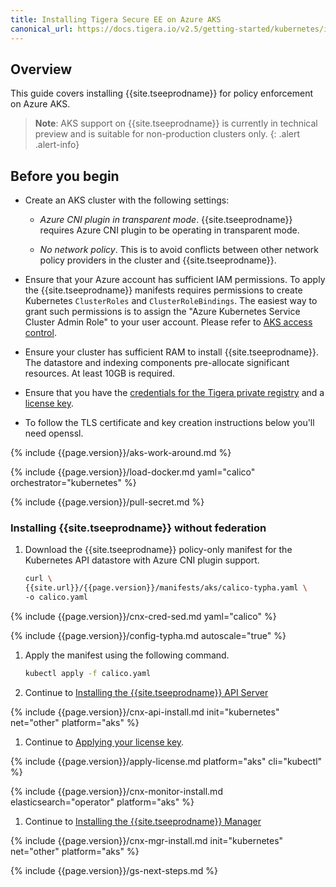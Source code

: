 ```yaml
---
title: Installing Tigera Secure EE on Azure AKS
canonical_url: https://docs.tigera.io/v2.5/getting-started/kubernetes/installation/aks
---
```


## Overview

This guide covers installing {{site.tseeprodname}} for policy enforcement on Azure AKS.

> **Note**: AKS support on {{site.tseeprodname}} is currently in technical preview
   and is suitable for non-production clusters only.
{: .alert .alert-info}

## Before you begin

- Create an AKS cluster with the following settings:

  - *Azure CNI plugin in transparent mode*. {{site.tseeprodname}} requires Azure CNI plugin to be operating in transparent mode.

  - *No network policy*. This is to avoid conflicts between other network policy providers in the cluster and {{site.tseeprodname}}.

- Ensure that your Azure account has sufficient IAM permissions. To apply the {{site.tseeprodname}} manifests requires permissions to create Kubernetes `ClusterRoles` and `ClusterRoleBindings`. The easiest way to grant such permissions is to assign the "Azure Kubernetes Service Cluster Admin Role" to your user account. Please refer to [AKS access control](https://docs.microsoft.com/bs-latn-ba/azure/aks/control-kubeconfig-access).

- Ensure your cluster has sufficient RAM to install {{site.tseeprodname}}.  The datastore and indexing components pre-allocate significant resources.  At least 10GB is required.

- Ensure that you have the [credentials for the Tigera private registry](../../../getting-started/#obtain-the-private-registry-credentials)
  and a [license key](../../../getting-started/#obtain-a-license-key).

- To follow the TLS certificate and key creation instructions below you'll need openssl.

{% include {{page.version}}/aks-work-around.md %}

{% include {{page.version}}/load-docker.md yaml="calico" orchestrator="kubernetes" %}

{% include {{page.version}}/pull-secret.md %}

### <a name="install-cnx"></a><a name="install-ee-typha-nofed"></a>Installing {{site.tseeprodname}} without federation

1. Download the {{site.tseeprodname}} policy-only manifest for the Kubernetes API datastore with Azure CNI plugin support.

   ```bash
   curl \
   {{site.url}}/{{page.version}}/manifests/aks/calico-typha.yaml \
   -o calico.yaml
   ```

{% include {{page.version}}/cnx-cred-sed.md yaml="calico" %}

{% include {{page.version}}/config-typha.md autoscale="true" %}

1. Apply the manifest using the following command.

   ```bash
   kubectl apply -f calico.yaml
   ```

1. Continue to [Installing the {{site.tseeprodname}} API Server](#installing-the-{{site.tseeprodnamedash}}-api-server)

{% include {{page.version}}/cnx-api-install.md init="kubernetes" net="other" platform="aks" %}

1. Continue to [Applying your license key](#applying-your-license-key).

{% include {{page.version}}/apply-license.md platform="aks" cli="kubectl" %}

{% include {{page.version}}/cnx-monitor-install.md elasticsearch="operator" platform="aks" %}

1. Continue to [Installing the {{site.tseeprodname}} Manager](#installing-the-{{site.tseeprodnamedash}}-manager)

{% include {{page.version}}/cnx-mgr-install.md init="kubernetes" net="other" platform="aks" %}

{% include {{page.version}}/gs-next-steps.md %}
